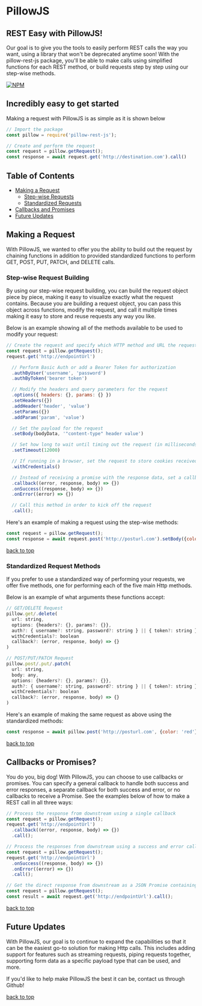 # PillowJS

## REST Easy with PillowJS!
Our goal is to give you the tools to easily perform REST calls the way you want, using a library that won't be deprecated anytime soon! With the pillow-rest-js package, you'll be able to make calls using simplified functions for each REST method, or build requests step by step using our step-wise methods.

[![NPM](https://nodei.co/npm/pillow-rest-js.png?downloads=true&downloadRank=true&stars=true)](https://nodei.co/npm/pillow-rest-js/)

## Incredibly easy to get started
Making a request with PillowJS is as simple as it is shown below
```javascript
// Import the package
const pillow = require('pillow-rest-js');

// Create and perform the request
const request = pillow.getRequest();
const response = await request.get('http://destination.com').call()
```

## Table of Contents
- [Making a Request](#making-a-request)
  - [Step-wise Requests](#step-wise-request-building)
  - [Standardized Requests](#standardized-request-methods)
- [Callbacks and Promises](#callbacks-or-promises)
- [Future Updates](#future-updates)

## Making a Request
With PillowJS, we wanted to offer you the ability to build out the request by chaining functions in addition to provided standardized functions to perform GET, POST, PUT, PATCH, and DELETE calls.

### Step-wise Request Building
By using our step-wise request building, you can build the request object piece by piece, making it easy to visualize exactly what the request contains. Because you are building a request object, you can pass this object across functions, modify the request, and call it multiple times making it easy to store and reuse requests any way you like. 

Below is an example showing all of the methods available to be used to modify your request:
```javascript
// Create the request and specify which HTTP method and URL the request will use
const request = pillow.getRequest();
request.get('http://endpointUrl')

  // Perform Basic Auth or add a Bearer Token for authorization
  .authByUser('username', 'password')
  .authByToken('bearer token')

  // Modify the headers and query parameters for the request
  .options({ headers: {}, params: {} })
  .setHeaders({})
  .addHeader('header', 'value')
  .setParams({})
  .addParam('param', 'value')

  // Set the payload for the request
  .setBody(bodyData, '"content-type" header value')

  // Set how long to wait until timing out the request (in milliseconds)
  .setTimeout(12000)

  // If running in a browser, set the request to store cookies received in the response
  .withCredentials()

  // Instead of receiving a promise with the response data, set a callback to run
  .callback((error, response, body) => {})
  .onSuccess((response, body) => {})
  .onError((error) => {})

  // Call this method in order to kick off the request
  .call();
```

Here's an example of making a request using the step-wise methods:
```javascript
const request = pillow.getRequest();
const response = await request.post('http://posturl.com').setBody({color: 'red'}).call();
```
[back to top](#table-of-contents)

### Standardized Request Methods
If you prefer to use a standardized way of performing your requests, we offer five methods, one for performing each of the five main Http methods.

Below is an example of what arguments these functions accept:
```javascript
// GET/DELETE Request
pillow.get/.delete(
  url: string,
  options: {headers?: {}, params?: {}},
  auth?: { username?: string, password?: string } || { token?: string },
  withCredentials?: boolean
  callback?: (error, response, body) => {}
)

// POST/PUT/PATCH Request
pillow.post/.put/.patch(
  url: string,
  body: any,
  options: {headers?: {}, params?: {}},
  auth?: { username?: string, password?: string } || { token?: string },
  withCredentials?: boolean
  callback?: (error, response, body) => {}
)
```

Here's an example of making the same request as above using the standardized methods:
```javascript
const response = await pillow.post('http://posturl.com', {color: 'red'});
```
[back to top](#table-of-contents)

## Callbacks or Promises?
You do you, big dog! With PillowJS, you can choose to use callbacks or promises. You can specify a general callback to handle both success and error responses, a separate callback for both success and error, or no callbacks to receive a Promise. See the examples below of how to make a REST call in all three ways:
```javascript
// Process the response from downstream using a single callback
const request = pillow.getRequest();
request.get('http://endpointUrl')
  .callback((error, response, body) => {})
  .call();

// Process the responses from downstream using a success and error callback
const request = pillow.getRequest();
request.get('http://endpointUrl')
  .onSuccess((response, body) => {})
  .onError((error) => {})
  .call();

// Get the direct response from downstream as a JSON Promise containing the properties error, response, and body
const request = pillow.getRequest();
const result = await request.get('http://endpointUrl').call();
```
[back to top](#table-of-contents)

## Future Updates
With PillowJS, our goal is to continue to expand the capabilities so that it can be the easiest go-to solution for making Http calls. This includes adding support for features such as streaming requests, piping requests together, supporting form data as a specific payload type that can be used, and more.

If you'd like to help make PillowJS the best it can be, contact us through Github!

[back to top](#table-of-contents)